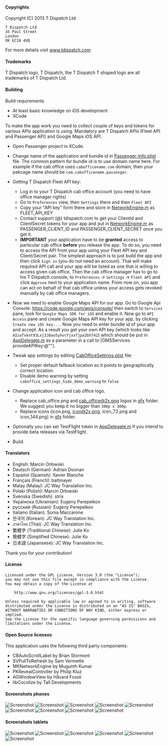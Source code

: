 
#### Copyrights

Copyright (C) 2013 T Dispatch Ltd

    T Dispatch Ltd
    35 Paul Street
    London
    UK EC2A 4UQ

For more details visit www.tdispatch.com


#### Trademarks

T Dispatch logo, T Dispatch, the T Dispatch T shaped logo are all trademarks of T Dispatch Ltd.


#### Building

Build requirements
 - At least basic knowledge on iOS development
 - XCode

To make the app work you need to collect couple of keys and tokens for various APIs application is using.
Mandatory are T Dispatch APIs (Fleet API and Passenger API) and Google Maps iOS API.

 - Open Passenger project in XCode.
 - Change name of the application and bundle id in [Passenger-Info.plist](Passenger/Passenger-Info.plist) file. The common pattern for bundle id is to use
   domain name here. For example if the cab office uses `cabofficename.com` domain, then your pakcage name should be
   `com.cabofficename.passenger`.

 - Getting T Dispatch Fleet API key:
   - Log in to your T Dispatch cab office account (you need to have office manager rights)
   - Go to `Preferences` view, then `Settings` there and then `Fleet API`
   - Copy your "API key" form there and store in [NetworkEngine.m](Passenger/NetworkEngine.m) as FLEET_API_KEY
   - Contact support (@) tdispatch.com to get your ClientId and ClientSecret tokens for your app and put in
     [NetworkEngine.m](Passenger/NetworkEngine.m) as PASSENGER_CLIENT_ID and PASSENGER_CLIENT_SECRET once you get it.
   - **IMPORTANT** your application have to be **granted** access to particular cab office **before** you release the app. To do so,
     you need to access the API from your app using your Fleet API key and Client/Secret pair. The simplest approach is to just
     build the app and then click `Sign in` (you do not need an account). That will make required API call and your app will be
     listed as one that is willing to access given cab office. Then the cab office manager has to go to his T Dispatch console,
     to `Preferences` ->  `Settings` -> `Fleet API` and click `Approve` next to your application name. From now on, you app can
     act on behalf of that cab office unless your access gets revoked manually by cab office managers.

 - Now we need to enable Google Maps API for our app. Go to Google Api Console: https://code.google.com/apis/console/
   then switch to `Services` pane, look for `Google Maps SDK for iOS` and enable it. Now go to `API Access` pane and create
   Google Maps API key for your app, by clicking `Create new iOS key...`. Now you need to enter bundle id of your app and
   accept. As a result you get your own API key (which looks like `AIzaTxknt93Lxj3J8ao5yhvcYjxxTjpa2bh742`) which should be put
   in [AppDelegate.m](Passenger/AppDelegate.m) as a parameter in a call to [GMSServices provideAPIKey:@""].

 - Tweak app settings by editing [CabOfficeSettings.plist](Passenger/CabOfficeSettings.plist) file:
    - Set proper default fallback location so it points to geographically correct location.
    - Disable demo warning by setting `caboffice_settings_hide_demo_warning` to `false`

 - Change application icon and cab office logo.
    - Replace cab_office.png and cab_office@2x.png logos in [gfx](Passenger/gfx/) folder. We suggest you keep it no bigger than
      `300p x 300p`.
    - Replace icons (icon.png, icon@2x.png, icon_72.png and icon_144.png) in [gfx](Passenger/gfx/) folder.

 - Optionally you can set TestFlight token in [AppDelegate.m](Passenger/AppDelegate.m) if you intend to provide beta releases
   via TestFlight.

 - Build.



#### Translators

 - English: Marcin Orłowski
 - Deutsch (German): Adrian Doonan
 - Español (Spanish): Xavier Blanche
 - Français (French): baltmayer
 - Malay (Malay): JC Way Translation Inc.
 - Polski (Polish): Marcin Orłowski
 - Svenska (Swedish): strix
 - Українска (Ukrainian): Eugeny Perepelkov
 - русский (Russian): Eugeny Perepelkov
 - Italiano (Italian): Sonia Maccarone
 - 한국어 (Korean): JC Way Translation Inc.
 - ภาษาไทย (Thai): JC Way Translation Inc.
 - 繁體字 (Traditional Chinese): Julie Ko
 - 簡體字 (Simplified Chinese): Julie Ko
 - 日本語 (Japansese): JC Way Translation Inc.

Thank you for your contribution!


#### License

    Licensed under the GPL License, Version 3.0 (the "License");
    you may not use this file except in compliance with the License.
    You may obtain a copy of the License at

        http://www.gnu.org/licenses/gpl-3.0.html

    Unless required by applicable law or agreed to in writing, software
    distributed under the License is distributed on an "AS IS" BASIS,
    WITHOUT WARRANTIES OR CONDITIONS OF ANY KIND, either express or implied.
    See the License for the specific language governing permissions and
    limitations under the License.


#### Open Source licenses

This application uses the following third party components:

 - CBAutoScrollLabel by Brian Stormont
 - SVPullToRefresh by Sam Vermette
 - MKNetworkEngine by Mugunth Kumar
 - PKRevealController by Philip Kluz
 - AGWindowView by Håvard Fossli
 - libCocolize by Tall Developments


#### Screenshots phones

 ![Screenshot](./screenshots/th/01.png)
 ![Screenshot](./screenshots/th/02.png)
 ![Screenshot](./screenshots/th/03.png)
 ![Screenshot](./screenshots/th/04.png)
 ![Screenshot](./screenshots/th/05.png)
 ![Screenshot](./screenshots/th/06.png)
 ![Screenshot](./screenshots/th/07.png)
 ![Screenshot](./screenshots/th/08.png)
 ![Screenshot](./screenshots/th/09.png)

#### Screenshots tablets

 ![Screenshot](./screenshots/th/tablet_01.png)
 ![Screenshot](./screenshots/th/tablet_02.png)
 ![Screenshot](./screenshots/th/tablet_03.png)
 ![Screenshot](./screenshots/th/tablet_04.png)
 ![Screenshot](./screenshots/th/tablet_05.png)
 ![Screenshot](./screenshots/th/tablet_06.png)


